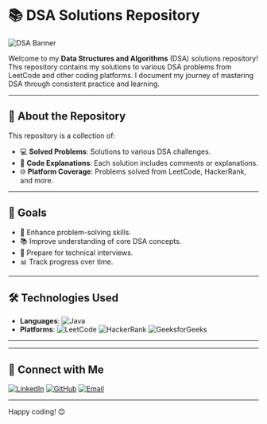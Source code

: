 # 📚 DSA Solutions Repository

![DSA Banner](https://media.giphy.com/media/QNFhOolVeCzPQ2Mx85/giphy.gif)

Welcome to my **Data Structures and Algorithms** (DSA) solutions repository! This repository contains my solutions to various DSA problems from LeetCode and other coding platforms. I document my journey of mastering DSA through consistent practice and learning.

---

## 🚀 About the Repository

This repository is a collection of:

- 💻 **Solved Problems**: Solutions to various DSA challenges.
- 📝 **Code Explanations**: Each solution includes comments or explanations.
- 🌐 **Platform Coverage**: Problems solved from LeetCode, HackerRank, and more.

---


## 🎯 Goals

- 🚀 Enhance problem-solving skills.
- 📚 Improve understanding of core DSA concepts.
- 💼 Prepare for technical interviews.
- 📊 Track progress over time.

---

## 🛠️ Technologies Used

- **Languages**: ![Java](https://img.shields.io/badge/Java-007396?style=flat-square&logo=java&logoColor=white)
- **Platforms**: ![LeetCode](https://img.shields.io/badge/LeetCode-FFA116?style=flat-square&logo=leetcode&logoColor=black) ![HackerRank](https://img.shields.io/badge/HackerRank-2EC866?style=flat-square&logo=hackerrank&logoColor=black) ![GeeksforGeeks](https://img.shields.io/badge/GeeksforGeeks-00C853?style=flat-square&logo=geeksforgeeks&logoColor=white)

---

---

## 🔗 Connect with Me

[![LinkedIn](https://img.shields.io/badge/LinkedIn-0A66C2?style=for-the-badge&logo=linkedin&logoColor=white)](https://www.linkedin.com/in/akash-mukherjee)
[![GitHub](https://img.shields.io/badge/GitHub-181717?style=for-the-badge&logo=github&logoColor=white)](https://github.com/akashm01github/)
[![Email](https://img.shields.io/badge/Email-D14836?style=for-the-badge&logo=gmail&logoColor=white)](mailto:akashmukhopadhayay@gmail.com)

---

Happy coding! 😊
